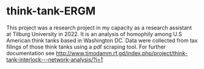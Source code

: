 # think-tank-ERGM

This project was a research project in my capacity as a research assistant at Tilburg University in 2022.
It is an analysis of homophily among U.S American think tanks based in Washington DC. 
Data were collected from tax filings of those think tanks using a pdf scraping tool. 
For further documentation see http://www.timodamm.rf.gd/index.php/project/think-tank-interlock---network-analysis/?i=1
